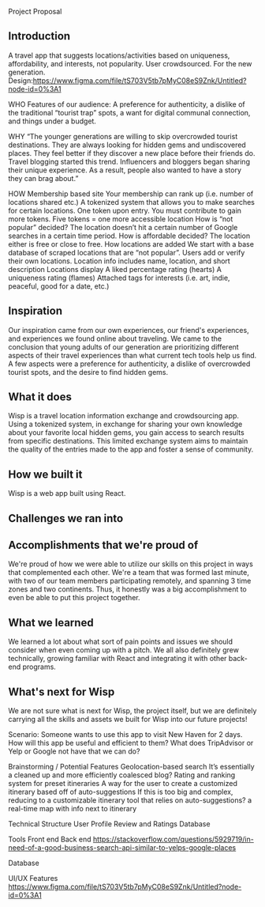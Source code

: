 Project Proposal
## Introduction
A travel app that suggests locations/activities based on uniqueness, affordability, and interests, not popularity. User crowdsourced. For the new generation.
Design:https://www.figma.com/file/tS703V5tb7pMyC08eS9Znk/Untitled?node-id=0%3A1

WHO
Features of our audience: A preference for authenticity, a dislike of the traditional “tourist trap” spots, a want for digital communal connection, and things under a budget.

WHY
“The younger generations are willing to skip overcrowded tourist destinations. They are always looking for hidden gems and undiscovered places. They feel better if they discover a new place before their friends do. Travel blogging started this trend. Influencers and bloggers began sharing their unique experience. As a result, people also wanted to have a story they can brag about.”

HOW
Membership based site
Your membership can rank up (i.e. number of locations shared etc.)
A tokenized system that allows you to make searches for certain locations.
One token upon entry. You must contribute to gain more tokens. Five tokens = one more accessible location
How is “not popular” decided?
The location doesn’t hit a certain number of Google searches in a certain time period.
How is affordable decided?
The location either is free or close to free.
How locations are added
We start with a base database of scraped locations that are “not popular”.
Users add or verify their own locations.
Location info includes name, location, and short description
Locations display
A liked percentage rating (hearts)
A uniqueness rating (flames)
Attached tags for interests (i.e. art, indie, peaceful, good for a date, etc.)



## Inspiration
Our inspiration came from our own experiences, our friend's experiences, and experiences we found online about traveling. We came to the conclusion that young adults of our generation are prioritizing different aspects of their travel experiences than what current tech tools help us find. A few aspects were a preference for authenticity, a dislike of overcrowded tourist spots, and the desire to find hidden gems.

## What it does
Wisp is a travel location information exchange and crowdsourcing app. Using a tokenized system, in exchange for sharing your own knowledge about your favorite local hidden gems, you gain access to search results from specific destinations. This limited exchange system aims to maintain the quality of the entries made to the app and foster a sense of community. 

## How we built it
Wisp is a web app built using React. 

## Challenges we ran into

## Accomplishments that we're proud of
We're proud of how we were able to utilize our skills on this project in ways that complemented each other. We're a team that was formed last minute, with two of our team members participating remotely, and spanning 3 time zones and two continents. Thus, it honestly was a big accomplishment to even be able to put this project together. 

## What we learned
We learned a lot about what sort of pain points and issues we should consider when even coming up with a pitch. We all also definitely grew technically, growing familiar with React and integrating it with other back-end programs. 

## What's next for Wisp 
We are not sure what is next for Wisp, the project itself, but we are definitely carrying all the skills and assets we built for Wisp into our future projects!

Scenario: Someone wants to use this app to visit New Haven for 2 days. How will this app be useful and efficient to them? What does TripAdvisor or Yelp or Google not have that we can do?

Brainstorming / Potential Features
Geolocation-based search
It’s essentially a cleaned up and more efficiently coalesced blog?
Rating and ranking system for preset itineraries
A way for the user to create a customized itinerary based off of auto-suggestions
If this is too big and complex, reducing to a customizable itinerary tool that relies on auto-suggestions?
a real-time map with info next to itinerary

Technical Structure
User Profile
Review and Ratings Database



Tools
Front end
Back end
https://stackoverflow.com/questions/5929719/in-need-of-a-good-business-search-api-similar-to-yelps-google-places


Database

UI/UX Features https://www.figma.com/file/tS703V5tb7pMyC08eS9Znk/Untitled?node-id=0%3A1




